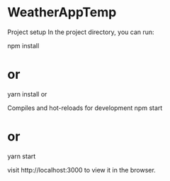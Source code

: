 # WeatherAppTemp

Project setup
In the project directory, you can run:

npm install
# or
yarn install
or

Compiles and hot-reloads for development
npm start
# or
yarn start


visit http://localhost:3000 to view it in the browser.
